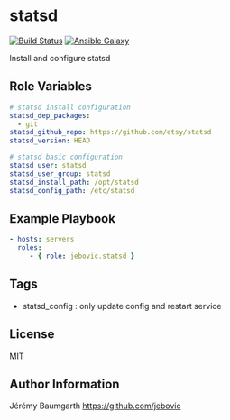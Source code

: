 statsd
=========

[![Build Status](https://travis-ci.org/jebovic/ansible-statsd.svg?branch=master)](https://travis-ci.org/jebovic/ansible-statsd) [![Ansible Galaxy](https://img.shields.io/badge/galaxy-jebovic.statsd-blue.svg?style=flat)](https://galaxy.ansible.com/jebovic/statsd)

Install and configure statsd

Role Variables
--------------

```yaml
# statsd install configuration
statsd_dep_packages:
  - git
statsd_github_repo: https://github.com/etsy/statsd
statsd_version: HEAD

# statsd basic configuration
statsd_user: statsd
statsd_user_group: statsd
statsd_install_path: /opt/statsd
statsd_config_path: /etc/statsd
```

Example Playbook
----------------

```yaml
- hosts: servers
  roles:
     - { role: jebovic.statsd }
```

Tags
----

* statsd_config : only update config and restart service

License
-------

MIT

Author Information
------------------

Jérémy Baumgarth https://github.com/jebovic
